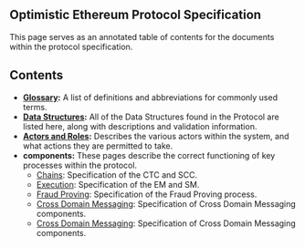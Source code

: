## Optimistic Ethereum Protocol Specification

This page serves as an annotated table of contents for the documents within the protocol specification.

## Contents

- **[Glossary](./glossary.md):** A list of definitions and abbreviations for commonly used terms.
- **[Data Structures](./data-structures.md):** All of the Data Structures found in the Protocol are listed here, along with descriptions and validation information.
- **[Actors and Roles](./actors-and-roles.md):** Describes the various actors within the system, and what actions they are permitted to take.
- **components:** These pages describe the correct functioning of key processes within the protocol.
  - [Chains](./components/chains.md): Specification of the CTC and SCC.
  - [Execution](./components/execution.md): Specification of the EM and SM.
  - [Fraud Proving](./components/verification.md): Specification of the Fraud Proving process.
  - [Cross Domain Messaging](./components/bridge.md): Specification of Cross Domain Messaging components.
  - [Cross Domain Messaging](./components/predeploys.md): Specification of Cross Domain Messaging components.
